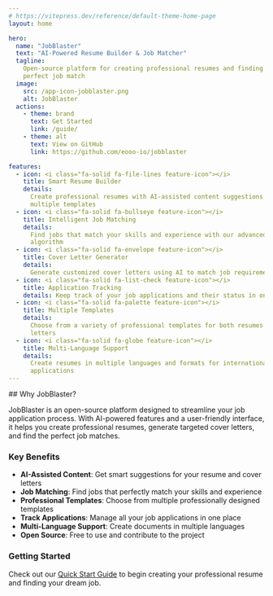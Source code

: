 ```yaml
---
# https://vitepress.dev/reference/default-theme-home-page
layout: home

hero:
  name: "JobBlaster"
  text: "AI-Powered Resume Builder & Job Matcher"
  tagline:
    Open-source platform for creating professional resumes and finding the
    perfect job match
  image:
    src: /app-icon-jobblaster.png
    alt: JobBlaster
  actions:
    - theme: brand
      text: Get Started
      link: /guide/
    - theme: alt
      text: View on GitHub
      link: https://github.com/eooo-io/jobblaster

features:
  - icon: <i class="fa-solid fa-file-lines feature-icon"></i>
    title: Smart Resume Builder
    details:
      Create professional resumes with AI-assisted content suggestions and
      multiple templates
  - icon: <i class="fa-solid fa-bullseye feature-icon"></i>
    title: Intelligent Job Matching
    details:
      Find jobs that match your skills and experience with our advanced matching
      algorithm
  - icon: <i class="fa-solid fa-envelope feature-icon"></i>
    title: Cover Letter Generator
    details:
      Generate customized cover letters using AI to match job requirements
  - icon: <i class="fa-solid fa-list-check feature-icon"></i>
    title: Application Tracking
    details: Keep track of your job applications and their status in one place
  - icon: <i class="fa-solid fa-palette feature-icon"></i>
    title: Multiple Templates
    details:
      Choose from a variety of professional templates for both resumes and cover
      letters
  - icon: <i class="fa-solid fa-globe feature-icon"></i>
    title: Multi-Language Support
    details:
      Create resumes in multiple languages and formats for international
      applications
---
```


<div class="custom-layout">
  ## Why JobBlaster?

JobBlaster is an open-source platform designed to streamline your job
application process. With AI-powered features and a user-friendly interface, it
helps you create professional resumes, generate targeted cover letters, and find
the perfect job matches.

### Key Benefits

- **AI-Assisted Content**: Get smart suggestions for your resume and cover
  letters
- **Job Matching**: Find jobs that perfectly match your skills and experience
- **Professional Templates**: Choose from multiple professionally designed
  templates
- **Track Applications**: Manage all your job applications in one place
- **Multi-Language Support**: Create documents in multiple languages
- **Open Source**: Free to use and contribute to the project

### Getting Started

Check out our [Quick Start Guide](/guide/quick-start) to begin creating your
professional resume and finding your dream job.

</div>
